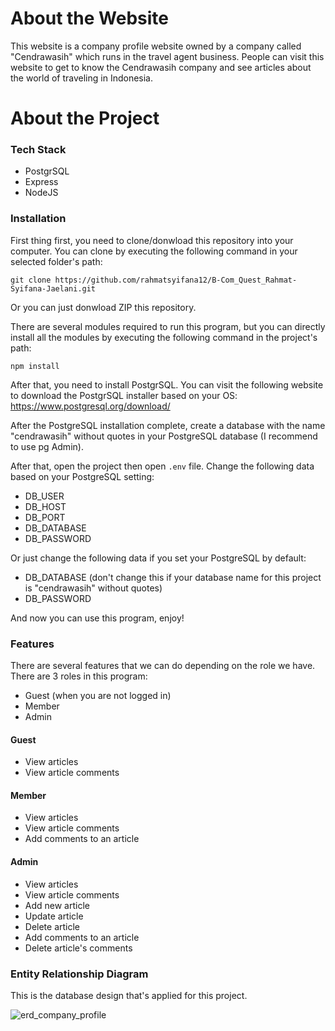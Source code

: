 # About the Website

This website is a company profile website owned by a company called "Cendrawasih" which runs in the travel agent business. People can visit this website to get to know the Cendrawasih company and see articles about the world of traveling in Indonesia.

# About the Project

### Tech Stack

* PostgrSQL
* Express
* NodeJS

### Installation

First thing first, you need to clone/donwload this repository into your computer. You can clone by executing the following command in your selected folder's path:
```
git clone https://github.com/rahmatsyifana12/B-Com_Quest_Rahmat-Syifana-Jaelani.git
```

Or you can just donwload ZIP this repository.

There are several modules required to run this program, but you can directly install all the modules by executing the following command in the project's path:
```
npm install
```

After that, you need to install PostgrSQL. You can visit the following website to download the PostgrSQL installer based on your OS:
https://www.postgresql.org/download/

After the PostgreSQL installation complete, create a database with the name "cendrawasih" without quotes in your PostgreSQL database (I recommend to use pg Admin).

After that, open the project then open ```.env``` file. Change the following data based on your PostgreSQL setting:
* DB_USER
* DB_HOST
* DB_PORT
* DB_DATABASE
* DB_PASSWORD

Or just change the following data if you set your PostgreSQL by default:
* DB_DATABASE (don't change this if your database name for this project is "cendrawasih" without quotes)
* DB_PASSWORD 

And now you can use this program, enjoy!

### Features
There are several features that we can do depending on the role we have. There are 3 roles in this program:
* Guest (when you are not logged in)
* Member
* Admin

#### Guest
* View articles
* View article comments

#### Member
* View articles
* View article comments
* Add comments to an article

#### Admin
* View articles
* View article comments
* Add new article
* Update article
* Delete article
* Add comments to an article
* Delete article's comments

### Entity Relationship Diagram
This is the database design that's applied for this project.

![erd_company_profile](https://user-images.githubusercontent.com/70148910/159276662-7adcfe38-d0d7-48bf-abf7-8202ce752047.jpg)
